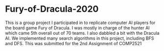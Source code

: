 # Fury-of-Dracula-2020

This is a group project I participated in to replicate computer AI players for the board game Fury of Dracula.
I was mostly in charge of the hunter AI which came 5th overall out of 70 teams. I also dabbled a bit with the Dracula AI.
We implemented many search algorithms in this project, including BFS and DFS.
This was submitted for the 2nd Assignment of COMP2521
